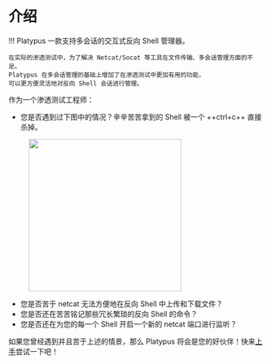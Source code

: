 # 介绍

!!! Platypus
    一款支持多会话的交互式反向 Shell 管理器。

    在实际的渗透测试中，为了解决 Netcat/Socat 等工具在文件传输、多会话管理方面的不足。
    Platypus 在多会话管理的基础上增加了在渗透测试中更加有用的功能，
    可以更方便灵活地对反向 Shell 会话进行管理。

作为一个渗透测试工程师：

* 您是否遇到过下图中的情况？辛辛苦苦拿到的 Shell 被一个 ++ctrl+c++ 直接杀掉。

<figure>
  <img src="./images/netcat.png" width="300" />
</figure>

* 您是否苦于 netcat 无法方便地在反向 Shell 中上传和下载文件？
* 您是否还在苦苦铭记那些冗长繁琐的反向 Shell 的命令？
* 您是否还在为您的每一个 Shell 开启一个新的 netcat 端口进行监听？

如果您曾经遇到并且苦于上述的情景，那么 Platypus 将会是您的好伙伴！快来[上手](./start.md)尝试一下吧！
